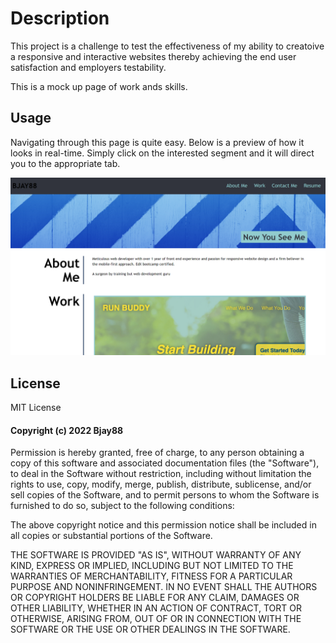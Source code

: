 # Description
This project is a challenge to test the effectiveness of my ability to creatoive a responsive and interactive websites thereby achieving the end user satisfaction and employers testability.

This is a mock up page of work ands skills.

## Usage
Navigating through this page is quite easy. Below is a preview of how it looks in real-time. Simply click on the interested segment and it will direct you to the appropriate tab.

![Alt text](images/Screenshot.png)


## License
MIT License

#### Copyright (c) 2022 Bjay88

Permission is hereby granted, free of charge, to any person obtaining a copy of this software and associated documentation files (the "Software"), to deal in the Software without restriction, including without limitation the rights to use, copy, modify, merge, publish, distribute, sublicense, and/or sell copies of the Software, and to permit persons to whom the Software is furnished to do so, subject to the following conditions:

The above copyright notice and this permission notice shall be included in all copies or substantial portions of the Software.

THE SOFTWARE IS PROVIDED "AS IS", WITHOUT WARRANTY OF ANY KIND, EXPRESS OR IMPLIED, INCLUDING BUT NOT LIMITED TO THE WARRANTIES OF MERCHANTABILITY, FITNESS FOR A PARTICULAR PURPOSE AND NONINFRINGEMENT. IN NO EVENT SHALL THE AUTHORS OR COPYRIGHT HOLDERS BE LIABLE FOR ANY CLAIM, DAMAGES OR OTHER LIABILITY, WHETHER IN AN ACTION OF CONTRACT, TORT OR OTHERWISE, ARISING FROM, OUT OF OR IN CONNECTION WITH THE SOFTWARE OR THE USE OR OTHER DEALINGS IN THE SOFTWARE.